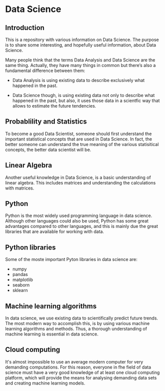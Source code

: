 # Data Science
 
## Introduction

This is a repository with various information on Data Science. The purpose is to share some interesting, and hopefully useful information, about Data Science.

Many people think that the terms Data Analysis and Data Science are the same thing. Actually, they have many things in common but there’s also a fundamental difference between them:

* Data Analysis is using existing data to describe exclusively what happened in the past.

* Data Science though, is using existing data not only to describe what happened in the past, but also, it uses those data in a scientfic way that allows to estimate the future tendencies.


## Probablility and Statistics

To become a good Data Scientist, someone should first understand the important statistical concepts that are used in Data Science. In fact, the better someone can understand the true meaning of the various statisitical concepts, the better data scientist will be. 

## Linear Algebra

Another useful knowledge in Data Science, is a basic understanding of linear algebra. This includes matrices and understanding the calculations with matrices.

## Python

Python is the most widely used programming language in data science. Although other languages could also be used, Python has some great advantages compared to other languages, and this is mainly due the great libraries that are available for working with data.

## Python libraries

Some of the moste important Pyton libraries in data science are:
* numpy
* pandas
* matplotlib
* seaborn
* sklearn

## Machine learning algorithms

In data science, we use existing data to scientifically predict future trends. The most modern way to accomplish this, is by using various machine learning algorithms and methods. Thus, a thorough understanding of machine learning is essential in data science.

## Cloud computing

It's almost impossible to use an average modern computer for very demanding computations. For this reason, everyone in fhe field of data science must have a very good knowledge of at least one cloud computing platform, which will provide the means for analysing demanding data sets and creating machine learning models.

